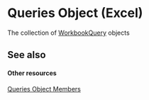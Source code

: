 
# Queries Object (Excel)

The collection of [WorkbookQuery](2a27186f-5e02-f026-bee2-b4c7aa852711.md) objects


## See also


#### Other resources


[Queries Object Members](115ddd43-ee03-f057-60a0-58841af95957.md)
